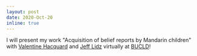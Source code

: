 ```yaml
---
layout: post
date: 2020-Oct-20
inline: true
---
```


I will present my work "Acquisition of belief reports by Mandarin children" with [Valentine Hacquard](http://ling.umd.edu/~hacquard/) and [Jeff Lidz](http://ling.umd.edu/~jlidz/) virtually at [BUCLD](https://www.bu.edu/bucld/)!
